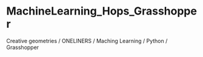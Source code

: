 # MachineLearning_Hops_Grasshopper
Creative geometries / ONELINERS / Maching Learning / Python / Grasshopper
